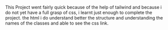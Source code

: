 This Project went fairly quick because of the help of tailwind and because i do not yet have a full grasp of css, i learnt just enough to complete the project. 
the html i do understand better the structure and understanding the names of the classes and able to see the css link. 
